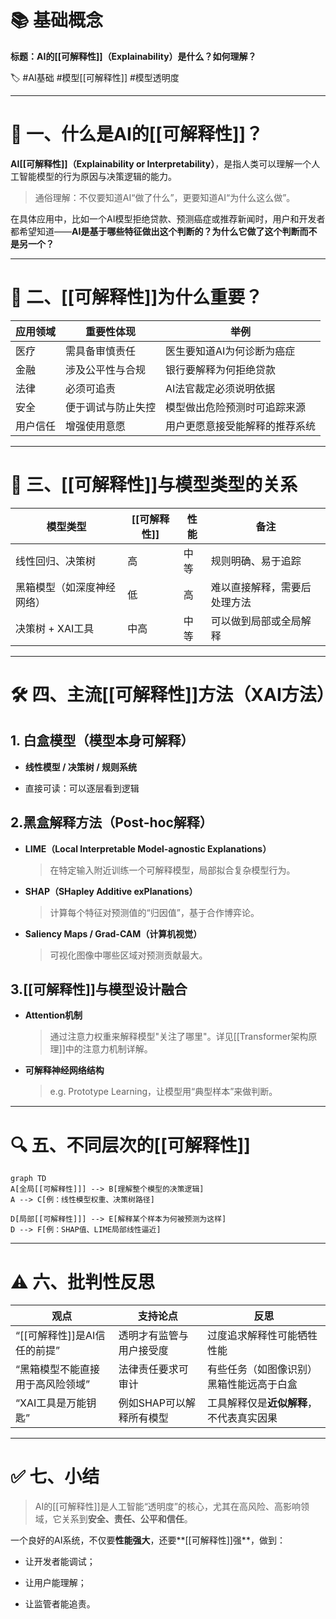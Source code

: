 # **📚 基础概念**

**标题：AI的[[可解释性]]（Explainability）是什么？如何理解？**

🏷 #AI基础 #模型[[可解释性]] #模型透明度

---

# **🧠 一、什么是AI的[[可解释性]]？**

**AI[[可解释性]]（Explainability or Interpretability）**，是指人类可以理解一个人工智能模型的行为原因与决策逻辑的能力。

> 通俗理解：不仅要知道AI“做了什么”，更要知道AI“为什么这么做”。

在具体应用中，比如一个AI模型拒绝贷款、预测癌症或推荐新闻时，用户和开发者都希望知道——**AI是基于哪些特征做出这个判断的？为什么它做了这个判断而不是另一个？**

---

# **🧩 二、[[可解释性]]为什么重要？**

| **应用领域** | **重要性体现** | **举例**          |
| -------- | --------- | --------------- |
| 医疗       | 需具备审慎责任   | 医生要知道AI为何诊断为癌症  |
| 金融       | 涉及公平性与合规  | 银行要解释为何拒绝贷款     |
| 法律       | 必须可追责     | AI法官裁定必须说明依据    |
| 安全       | 便于调试与防止失控 | 模型做出危险预测时可追踪来源  |
| 用户信任     | 增强使用意愿    | 用户更愿意接受能解释的推荐系统 |

---

# **🧪 三、[[可解释性]]与模型类型的关系**

|**模型类型**|**[[可解释性]]**|**性能**|**备注**|
|---|---|---|---|
|线性回归、决策树|高|中等|规则明确、易于追踪|
|黑箱模型（如深度神经网络）|低|高|难以直接解释，需要后处理方法|
|决策树 + XAI工具|中高|中等|可以做到局部或全局解释|

---

# **🛠 四、主流[[可解释性]]方法（XAI方法）**

## **1. 白盒模型（模型本身可解释）**

- **线性模型 / 决策树 / 规则系统**
    
- 直接可读：可以逐层看到逻辑

## **2.黑盒解释方法（Post-hoc解释）**

- **LIME（Local Interpretable Model-agnostic Explanations）**
    
    > 在特定输入附近训练一个可解释模型，局部拟合复杂模型行为。
    
- **SHAP（SHapley Additive exPlanations）**
    
    > 计算每个特征对预测值的“归因值”，基于合作博弈论。
    
- **Saliency Maps / Grad-CAM（计算机视觉）**
    
    > 可视化图像中哪些区域对预测贡献最大。

## **3.[[可解释性]]与模型设计融合**

- **Attention机制**
    
    > 通过注意力权重来解释模型"关注了哪里"。详见[[Transformer架构原理]]中的注意力机制详解。
    
- **可解释神经网络结构**
    
    > e.g. Prototype Learning，让模型用“典型样本”来做判断。

---

# **🔍 五、不同层次的[[可解释性]]**

```mermaid
graph TD
A[全局[[可解释性]]] --> B[理解整个模型的决策逻辑]
A --> C[例：线性模型权重、决策树路径]

D[局部[[可解释性]]] --> E[解释某个样本为何被预测为这样]
D --> F[例：SHAP值、LIME局部线性逼近]
```

---

# **⚠ 六、批判性反思**

| **观点**             | **支持论点**       | **反思**                 |
| ------------------ | -------------- | ---------------------- |
| “[[可解释性]]是AI信任的前提” | 透明才有监管与用户接受度   | 过度追求解释性可能牺牲性能          |
| “黑箱模型不能直接用于高风险领域”  | 法律责任要求可审计      | 有些任务（如图像识别）黑箱性能远高于白盒   |
| “XAI工具是万能钥匙”       | 例如SHAP可以解释所有模型 | 工具解释仅是**近似解释**，不代表真实因果 |

---

# **✅ 七、小结**

> AI的[[可解释性]]是人工智能“透明度”的核心，尤其在高风险、高影响领域，它关系到**安全、责任、公平和信任**。

一个良好的AI系统，不仅要**性能强大**，还要**[[可解释性]]强**，做到：

- 让开发者能调试；
    
- 让用户能理解；
    
- 让监管者能追责。
